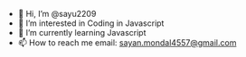 - 👋 Hi, I’m @sayu2209
- 👀 I’m interested in Coding in Javascript
- 🌱 I’m currently learning Javascript
- 📫 How to reach me email: sayan.mondal4557@gmail.com

<!---
sayu2209/sayu2209 is a ✨ special ✨ repository because its `README.md` (this file) appears on your GitHub profile.
You can click the Preview link to take a look at your changes.
--->
